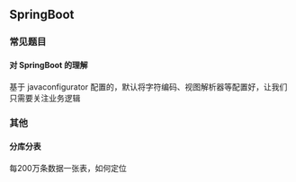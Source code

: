 ## SpringBoot







### 常见题目

#### 对 SpringBoot 的理解

基于 javaconfigurator 配置的，默认将字符编码、视图解析器等配置好，让我们只需要关注业务逻辑





### 其他

#### 分库分表

每200万条数据一张表，如何定位